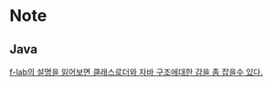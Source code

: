 # Note

## Java
[f-lab의 설명을 읽어보면 클래스로더와 자바 구조에대한 감을 좀 잡을수 있다.](https://f-lab.kr/insight/class-loader-and-jvm-20241124)